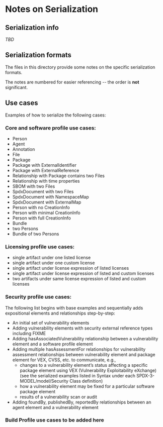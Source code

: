 # Notes on Serialization

## Serialization info

_TBD_

## Serialization formats

The files in this directory provide some notes on the specific serialization formats.

The notes are numbered for easier referencing -- the order is **not** significant.

## Use cases

Examples of how to serialize the following cases:

### Core and software profile use cases:
- Person
- Agent
- Annotation
- File
- Package
- Package with ExternalIdentifier
- Package with ExternalReference
- Relationship with Package contains two Files
- Relationship with time properties
- SBOM with two Files
- SpdxDocument with two Files
- SpdxDocument with NamespaceMap
- SpdxDocument with ExternalMap
- Person with no CreationInfo
- Person with minimal CreationInfo
- Person with full CreationInfo
- Bundle
- two Persons
- Bundle of two Persons

### Licensing profile use cases:
- single artifact under one listed license
- single artifact under one custom license
- single artifact under license expression of listed licenses
- single artifact under license expression of listed and custom licenses
- two artifacts under same license expression of listed and custom licenses

### Security profile use cases:
The following list begins with base examples and sequentially adds expositional elements and relationships step-by-step:
- An initial set of vulnerability elements
- Adding vulnerability elements with security external reference types including FIXME
- Adding hasAssociatedVulnerability relationship between a vulnerability element and a software profile element
- Adding multiple hasAssessmentFor relationships for vulnerability assessment relationships between vulnerability element and package element for VEX, CVSS, etc. to communicate, e.g.,
  - changes to a vulnerability element’s status affecting a specific package element using VEX (Vulnerability Exploitability eXchange)  (see the serialized examples listed in Syntax under each SPDX-3-MODEL/model/Security Class definition)
  - how a vulnerability element may be fixed for a particular software package element
  - results of a vulnerability scan or audit
- Adding foundBy, publishedBy, reportedBy relationships between an agent element and a vulnerability element


### Build Profile use cases to be added here
